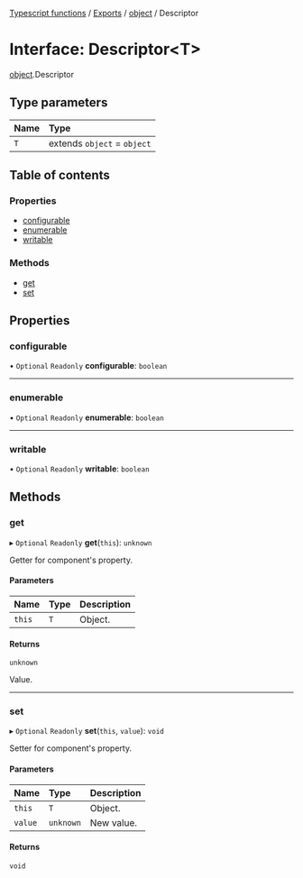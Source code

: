 [Typescript functions](../index.md) / [Exports](../modules.md) / [object](../modules/object.md) / Descriptor

# Interface: Descriptor<T\>

[object](../modules/object.md).Descriptor

## Type parameters

| Name | Type |
| :------ | :------ |
| `T` | extends `object` = `object` |

## Table of contents

### Properties

- [configurable](object.Descriptor.md#configurable)
- [enumerable](object.Descriptor.md#enumerable)
- [writable](object.Descriptor.md#writable)

### Methods

- [get](object.Descriptor.md#get)
- [set](object.Descriptor.md#set)

## Properties

### configurable

• `Optional` `Readonly` **configurable**: `boolean`

___

### enumerable

• `Optional` `Readonly` **enumerable**: `boolean`

___

### writable

• `Optional` `Readonly` **writable**: `boolean`

## Methods

### get

▸ `Optional` `Readonly` **get**(`this`): `unknown`

Getter for component's property.

#### Parameters

| Name | Type | Description |
| :------ | :------ | :------ |
| `this` | `T` | Object. |

#### Returns

`unknown`

Value.

___

### set

▸ `Optional` `Readonly` **set**(`this`, `value`): `void`

Setter for component's property.

#### Parameters

| Name | Type | Description |
| :------ | :------ | :------ |
| `this` | `T` | Object. |
| `value` | `unknown` | New value. |

#### Returns

`void`
